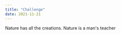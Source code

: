 ```yaml
---
title: "Challenge"
date: 2021-11-21
---
```


Nature has all the creations. Nature is a man's teacher 
